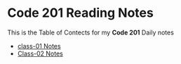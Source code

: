 # Code 201 Reading Notes

This is the Table of Contects for my **Code 201** Daily notes

- [class-01 Notes](https://ashcaz.github.io/reading-notes/class-01)
- [Class-02 Notes](https://ashcaz.github.io/reading-notes/class-02)

<!-- - [About me]()
- [HTML Text, CSS Introduction, and Basic JavaScript]()
- [HTML Lists, CSS Boxes, JS Control Flow]()
- [HTML Links, CSS Layout, JS Functions]()
- [HTML Images, CSS Color & Text]()
- [JS Object Literals; The DOM]()
- [HTML Tables; JS Constructor Functions]()
- More CSS Layout
- Forms and Events
1. JS Debugging
2. Assorted Topics
3. Docs for the HTML `<canvas>` Element & Chart.js
4. Local Storage
5. CSS Transforms, Transitions, and Animations
6. Merge conflicts with Bob, Carol, Ted, and Alice -->
